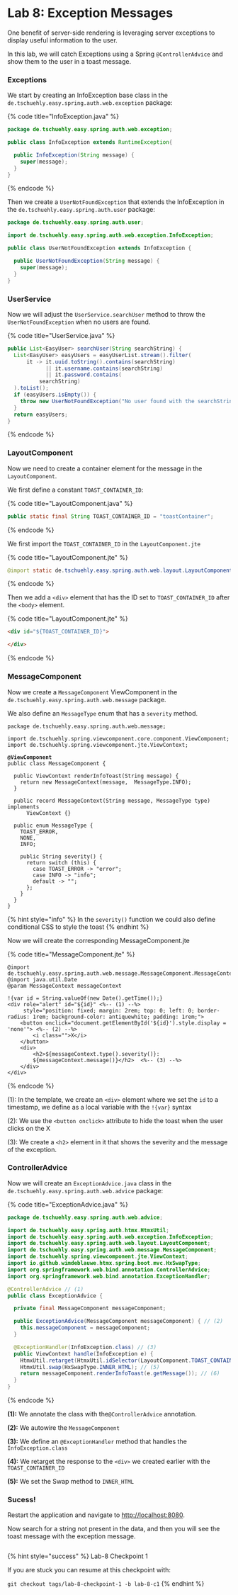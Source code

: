 # Lab 8: Exception Messages

One benefit of server-side rendering is leveraging server exceptions to display useful information to the user.&#x20;

In this lab, we will catch Exceptions using a Spring `@ControllerAdvice` and show them to the user in a toast message.

### Exceptions

We start by creating an InfoException base class in the `de.tschuehly.easy.spring.auth.web.exception` package:

{% code title="InfoException.java" %}
```java
package de.tschuehly.easy.spring.auth.web.exception;

public class InfoException extends RuntimeException{

  public InfoException(String message) {
    super(message);
  }
}
```
{% endcode %}

Then we create a `UserNotFoundException` that extends the InfoException in the `de.tschuehly.easy.spring.auth.user` package:

```java
package de.tschuehly.easy.spring.auth.user;

import de.tschuehly.easy.spring.auth.web.exception.InfoException;

public class UserNotFoundException extends InfoException {

  public UserNotFoundException(String message) {
    super(message);
  }
}
```

### UserService

Now we will adjust the `UserService.searchUser` method to throw the `UserNotFoundException` when no users are found.

{% code title="UserService.java" %}
```java
public List<EasyUser> searchUser(String searchString) {
  List<EasyUser> easyUsers = easyUserList.stream().filter(
      it -> it.uuid.toString().contains(searchString)
            || it.username.contains(searchString)
            || it.password.contains(
          searchString)
  ).toList();
  if (easyUsers.isEmpty()) {
    throw new UserNotFoundException("No user found with the searchString: \"" + searchString + "\"");
  }
  return easyUsers;
}
```
{% endcode %}

### LayoutComponent

Now we need to create a container element for the message in the `LayoutComponent`.

We first define a constant `TOAST_CONTAINER_ID`:

{% code title="LayoutComponent.java" %}
```java
public static final String TOAST_CONTAINER_ID = "toastContainer";
```
{% endcode %}

We first import the `TOAST_CONTAINER_ID` in the `LayoutComponent.jte`

{% code title="LayoutComponent.jte" %}
```java
@import static de.tschuehly.easy.spring.auth.web.layout.LayoutComponent.TOAST_CONTAINER_ID
```
{% endcode %}

Then we add a `<div>` element that has the ID set to `TOAST_CONTAINER_ID` after the `<body>` element.

{% code title="LayoutComponent.jte" %}
```html
<div id="${TOAST_CONTAINER_ID}">

</div>
```
{% endcode %}

### MessageComponent

Now we create a `MessageComponent` ViewComponent in the `de.tschuehly.easy.spring.auth.web.message` package.

We also define an `MessageType` enum that has a `severity` method.

<pre class="language-java" data-title="MessageComponent.java"><code class="lang-java">package de.tschuehly.easy.spring.auth.web.message;

import de.tschuehly.spring.viewcomponent.core.component.ViewComponent;
import de.tschuehly.spring.viewcomponent.jte.ViewContext;

<strong>@ViewComponent
</strong>public class MessageComponent {

  public ViewContext renderInfoToast(String message) {
    return new MessageContext(message,  MessageType.INFO);
  }

  public record MessageContext(String message, MessageType type) implements
      ViewContext {}

  public enum MessageType {
    TOAST_ERROR,
    NONE,
    INFO;

    public String severity() {
      return switch (this) {
        case TOAST_ERROR -> "error";
        case INFO -> "info";
        default -> "";
      };
    }
  }
}
</code></pre>

{% hint style="info" %}
In the `severity()` function we could also define conditional CSS to style the toast
{% endhint %}

Now we will create the corresponding MessageComponent.jte

{% code title="MessageComponent.jte" %}
```
@import de.tschuehly.easy.spring.auth.web.message.MessageComponent.MessageContext
@import java.util.Date
@param MessageContext messageContext

!{var id = String.valueOf(new Date().getTime());}
<div role="alert" id="${id}" <%-- (1) --%>
     style="position: fixed; margin: 2rem; top: 0; left: 0; border-radius: 1rem; background-color: antiquewhite; padding: 1rem;">
    <button onclick="document.getElementById('${id}').style.display = 'none'"> <%-- (2) --%>
        <i class="">X</i>
    </button>
    <div>
        <h2>${messageContext.type().severity()}: 
        ${messageContext.message()}</h2>  <%-- (3) --%>
    </div>
</div>

```
{% endcode %}

(1): In the template, we create an `<div>`  element where we set the `id` to a timestamp, we define as a local variable with the  `!{var}` syntax

(2): We use the `<button onclick>` attribute to hide the toast when the user clicks on the X

(3): We create a `<h2>` element in it that shows the severity and the message of the exception.

### ControllerAdvice

Now we will create an `ExceptionAdvice.java` class in the `de.tschuehly.easy.spring.auth.web.advice` package:

{% code title="ExceptionAdvice.java" %}
```java
package de.tschuehly.easy.spring.auth.web.advice;

import de.tschuehly.easy.spring.auth.htmx.HtmxUtil;
import de.tschuehly.easy.spring.auth.web.exception.InfoException;
import de.tschuehly.easy.spring.auth.web.layout.LayoutComponent;
import de.tschuehly.easy.spring.auth.web.message.MessageComponent;
import de.tschuehly.spring.viewcomponent.jte.ViewContext;
import io.github.wimdeblauwe.htmx.spring.boot.mvc.HxSwapType;
import org.springframework.web.bind.annotation.ControllerAdvice;
import org.springframework.web.bind.annotation.ExceptionHandler;

@ControllerAdvice // (1)
public class ExceptionAdvice {

  private final MessageComponent messageComponent;

  public ExceptionAdvice(MessageComponent messageComponent) { // (2)
    this.messageComponent = messageComponent;
  }

  @ExceptionHandler(InfoException.class) // (3)
  public ViewContext handle(InfoException e) {
    HtmxUtil.retarget(HtmxUtil.idSelector(LayoutComponent.TOAST_CONTAINER_ID)); // (4)
    HtmxUtil.swap(HxSwapType.INNER_HTML); // (5)
    return messageComponent.renderInfoToast(e.getMessage()); // (6)
  }
}

```
{% endcode %}

**(1):** We annotate the class with the`@ControllerAdvice` annotation.

**(2):** We autowire the `MessageComponent`

**(3):** We define an `@ExceptionHandler` method that handles the `InfoException.class`&#x20;

**(4):** We retarget the response to the `<div>` we created earlier with the `TOAST_CONTAINER_ID`

**(5):** We set the Swap method to `INNER_HTML`

### Sucess!

Restart the application and navigate to [http://localhost:8080](http://localhost:8080/).

Now search for a string not present in the data, and then you will see the toast message with the exception message.

<figure><img src="../.gitbook/assets/image (2) (1) (1).png" alt=""><figcaption></figcaption></figure>

{% hint style="success" %}
Lab-8 Checkpoint 1

If you are stuck you can resume at this checkpoint with:

`git checkout tags/lab-8-checkpoint-1 -b lab-8-c1`
{% endhint %}
